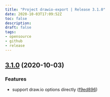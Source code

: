 ```yaml
---
title: "Project drawio-export | Release 3.1.0"
date: 2020-10-03T17:09:52Z
toc: false
description: 
draft: false
tags:
- opensource
- github
- release
---
```

## [3.1.0](http://github.com/rlespinasse/drawio-export/compare/3.0.0...3.1.0) (2020-10-03)


### Features

* support draw.io options directly ([f9ed896](http://github.com/rlespinasse/drawio-export/commit/f9ed896ff72b2a9c3aafc1985555595e175cbdf4))



